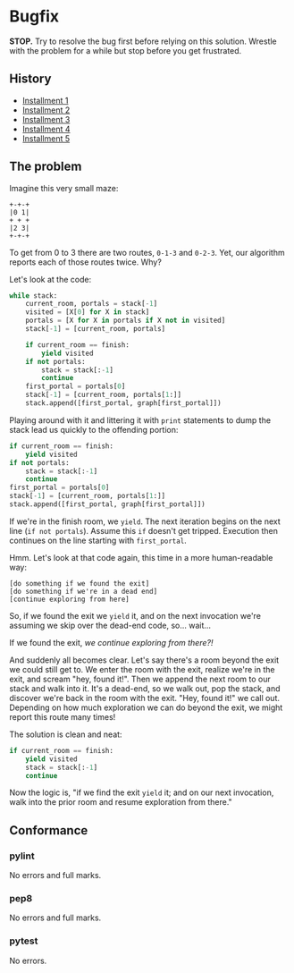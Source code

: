 # Bugfix

**STOP.**  Try to resolve the bug first before relying on this solution.  Wrestle with the problem for a while but stop before you get frustrated.

## History

* [Installment 1](https://github.com/rjhansen/pluspora-algo/tree/master/depthfirst/dev/1)
* [Installment 2](https://github.com/rjhansen/pluspora-algo/tree/master/depthfirst/dev/2)
* [Installment 3](https://github.com/rjhansen/pluspora-algo/tree/master/depthfirst/dev/3)
* [Installment 4](https://github.com/rjhansen/pluspora-algo/tree/master/depthfirst/dev/4)
* [Installment 5](https://github.com/rjhansen/pluspora-algo/tree/master/depthfirst/dev/5)

## The problem

Imagine this very small maze:

```
+-+-+
|0 1|
+ + +
|2 3|
+-+-+
```

To get from 0 to 3 there are two routes, `0-1-3` and `0-2-3`.  Yet, our algorithm reports each of those routes twice.  Why?

Let's look at the code:

```python
while stack:
    current_room, portals = stack[-1]
    visited = [X[0] for X in stack]
    portals = [X for X in portals if X not in visited]
    stack[-1] = [current_room, portals]

    if current_room == finish:
        yield visited
    if not portals:
        stack = stack[:-1]
        continue
    first_portal = portals[0]
    stack[-1] = [current_room, portals[1:]]
    stack.append([first_portal, graph[first_portal]])
```

Playing around with it and littering it with `print` statements to dump the stack lead us quickly to the offending portion:

```python
if current_room == finish:
    yield visited
if not portals:
    stack = stack[:-1]
    continue
first_portal = portals[0]
stack[-1] = [current_room, portals[1:]]
stack.append([first_portal, graph[first_portal]])
```

If we're in the finish room, we `yield`.  The next iteration begins on the next line (`if not portals`).  Assume this `if` doesn't get tripped.  Execution then continues on the line starting with `first_portal`.

Hmm.  Let's look at that code again, this time in a more human-readable way:

```
[do something if we found the exit]
[do something if we're in a dead end]
[continue exploring from here]
```

So, if we found the exit we `yield` it, and on the next invocation we're assuming we skip over the dead-end code, so… wait…

If we found the exit, _we continue exploring from there?!_

And suddenly all becomes clear.  Let's say there's a room beyond the exit we could still get to.  We enter the room with the exit, realize we're in the exit, and scream "hey, found it!".  Then we append the next room to our stack and walk into it.  It's a dead-end, so we walk out, pop the stack, and discover we're back in the room with the exit.  "Hey, found it!" we call out.  Depending on how much exploration we can do beyond the exit, we might report this route many times!

The solution is clean and neat:

```python
if current_room == finish:
    yield visited
    stack = stack[:-1]
    continue
```

Now the logic is, "if we find the exit `yield` it; and on our next invocation, walk into the prior room and resume exploration from there."

## Conformance

### pylint

No errors and full marks.

### pep8

No errors and full marks.

### pytest

No errors.